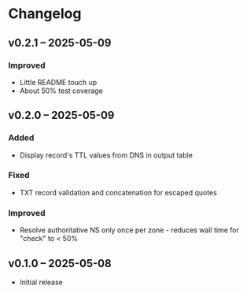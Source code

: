 # Changelog

## v0.2.1 – 2025-05-09

### Improved

- Little README touch up
- About 50% test coverage

## v0.2.0 – 2025-05-09

### Added

- Display record's TTL values from DNS in output table

### Fixed

- TXT record validation and concatenation for escaped quotes

### Improved

- Resolve authoritative NS only once per zone - reduces wall time for "check" to < 50%

## v0.1.0 – 2025-05-08

- Initial release
